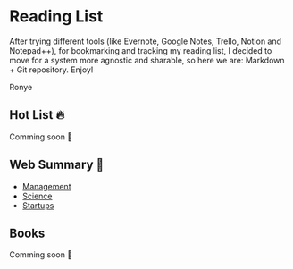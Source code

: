 # Reading List

After trying different tools (like Evernote, Google Notes, Trello, Notion and Notepad++), for bookmarking and tracking my reading list, I decided to move for a system more agnostic and sharable, so here we are: Markdown + Git repository. Enjoy!

Ronye

## Hot List :fire:
Comming soon :rocket:

## Web Summary :bookmark_tabs:
* [Management](topics/MANAGEMENT.md)
* [Science](topics/SCIENCE.md)
* [Startups](topics/STARTUPS.md)

## Books
Comming soon :rocket: